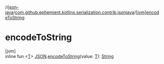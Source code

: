 //[json-java](../../index.md)/[com.github.ephemient.kotlinx.serialization.contrib.jsonjava](index.md)/[[jvm]encodeToString]([jvm]encode-to-string.md)

# encodeToString

[jvm]\
inline fun &lt;[T]([jvm]encode-to-string.md)&gt; [JSON]([jvm]-j-s-o-n/index.md).[encodeToString]([jvm]encode-to-string.md)(value: [T]([jvm]encode-to-string.md)): [String](https://kotlinlang.org/api/latest/jvm/stdlib/kotlin/-string/index.html)
